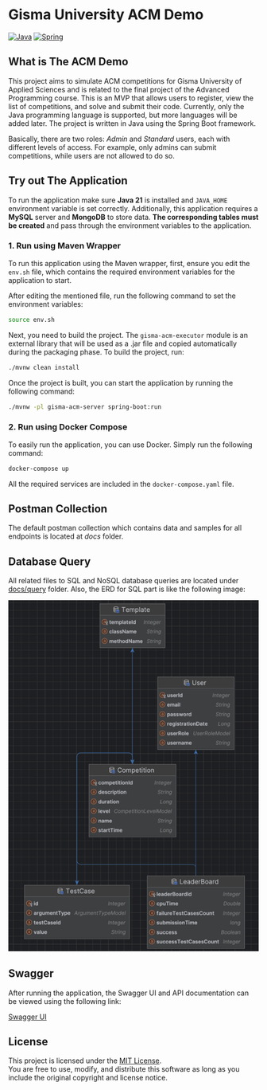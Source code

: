 # **Gisma University ACM Demo**

[![Java](https://img.shields.io/badge/Java-21-orange)](https://openjdk.org/projects/jdk/21/)
[![Spring](https://img.shields.io/badge/SpringBoot-3.4.2-green)](https://spring.io/blog/2025/01/23/spring-boot-3-4-2-available-now)

## What is The ACM Demo

This project aims to simulate ACM competitions for Gisma University of Applied Sciences and is related to the final
project of the Advanced Programming course. This is an MVP that allows users to register, view the list of competitions,
and solve and submit their code. Currently, only the Java programming language is supported, but more languages will be
added later. The project is written in Java using the Spring Boot framework.

Basically, there are two roles: <i>Admin</i> and <i>Standard</i> users, each with different levels of access. For
example, only admins
can submit competitions, while users are not allowed to do so.

## Try out The Application

To run the application make sure <b>Java 21</b> is installed and `JAVA_HOME` environment variable is set
correctly. Additionally, this application requires a <b>MySQL</b> server and <b>MongoDB</b> to store data.
<b>The corresponding tables must be created</b> and pass through the environment variables to the application.

### 1. Run using Maven Wrapper

To run this application using the Maven wrapper, first, ensure you edit the `env.sh` file, which contains the required
environment variables for the application to start.

After editing the mentioned file, run the following command to set the environment variables:

```bash
source env.sh
```

Next, you need to build the project. The `gisma-acm-executor` module is an external library that will be used as a .jar
file and copied automatically during the packaging phase. To build the project, run:

```bash
./mvnw clean install
```

Once the project is built, you can start the application by running the following command:

```bash
./mvnw -pl gisma-acm-server spring-boot:run
```

### 2. Run using Docker Compose

To easily run the application, you can use Docker. Simply run the following command:

```bash
docker-compose up
```

All the required services are included in the `docker-compose.yaml` file.

## Postman Collection

The default postman collection which contains data and samples for all endpoints is located at <i>docs</i> folder.

## Database Query

All related files to SQL and NoSQL database queries are located under
<a href="https://github.com/shayantabatabaee/gisma-acm-mvp/tree/main/docs/query">docs/query</a> folder.
Also, the ERD for SQL part is like the following image:

<img src="docs/ERD.png">

## Swagger

After running the application, the Swagger UI and API documentation can be viewed using the following link:

<a href="http://localhost:8080/swagger-ui/">Swagger UI</a>

## License

This project is licensed under the [MIT License](LICENSE).  
You are free to use, modify, and distribute this software as long as you include the original copyright and license
notice.